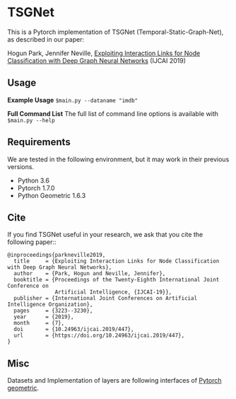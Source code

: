 # TSGNet

This is a Pytorch implementation of TSGNet (Temporal-Static-Graph-Net), as described in our paper:

Hogun Park, Jennifer Neville, [Exploiting Interaction Links for Node Classification with Deep Graph Neural Networks](https://www.ijcai.org/Proceedings/2019/0447.pdf)  (IJCAI 2019)

## Usage

**Example Usage**
    ``$main.py --dataname "imdb"``


**Full Command List**
    The full list of command line options is available with ``$main.py --help``


## Requirements

We are tested in the following environment, but it may work in their previous versions.
* Python 3.6
* Pytorch 1.7.0
* Python Geometric 1.6.3


## Cite

If you find TSGNet useful in your research, we ask that you cite the following paper::

```
@inproceedings{parkneville2019,
  title     = {Exploiting Interaction Links for Node Classification with Deep Graph Neural Networks},
  author    = {Park, Hogun and Neville, Jennifer},
  booktitle = {Proceedings of the Twenty-Eighth International Joint Conference on
               Artificial Intelligence, {IJCAI-19}},
  publisher = {International Joint Conferences on Artificial Intelligence Organization},
  pages     = {3223--3230},
  year      = {2019},
  month     = {7},
  doi       = {10.24963/ijcai.2019/447},
  url       = {https://doi.org/10.24963/ijcai.2019/447},
}
```

## Misc

Datasets and Implementation of layers are following interfaces of [Pytorch geometric](https://pytorch-geometric.readthedocs.io/en/latest/index.html#).

